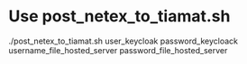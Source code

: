 # Use post_netex_to_tiamat.sh
    
   ./post_netex_to_tiamat.sh user_keycloak password_keycloack username_file_hosted_server password_file_hosted_server
  